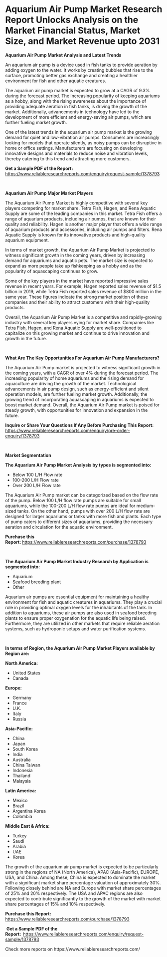 <p><h1>Aquarium Air Pump Market Research Report Unlocks Analysis on the Market Financial Status, Market Size, and Market Revenue upto 2031</h1></p><p><strong>Aquarium Air Pump Market Analysis and Latest Trends</strong></p>
<p><p>An aquarium air pump is a device used in fish tanks to provide aeration by adding oxygen to the water. It works by creating bubbles that rise to the surface, promoting better gas exchange and creating a healthier environment for fish and other aquatic creatures.</p><p>The aquarium air pump market is expected to grow at a CAGR of 9.3% during the forecast period. The increasing popularity of keeping aquariums as a hobby, along with the rising awareness about the importance of providing adequate aeration in fish tanks, is driving the growth of the market. Additionally, advancements in technology have led to the development of more efficient and energy-saving air pumps, which are further fueling market growth.</p><p>One of the latest trends in the aquarium air pump market is the growing demand for quiet and low-vibration air pumps. Consumers are increasingly looking for models that operate silently, as noisy pumps can be disruptive in home or office settings. Manufacturers are focusing on developing innovative designs and materials to reduce noise and vibration levels, thereby catering to this trend and attracting more customers.</p></p>
<p><strong>Get a Sample PDF of the Report:&nbsp;</strong> <a href="https://www.reliableresearchreports.com/enquiry/request-sample/1378793">https://www.reliableresearchreports.com/enquiry/request-sample/1378793</a></p>
<p>&nbsp;</p>
<p><strong>Aquarium Air Pump Major Market Players</strong></p>
<p><p>The Aquarium Air Pump Market is highly competitive with several key players competing for market share. Tetra Fish, Hagen, and Rena Aquatic Supply are some of the leading companies in this market. Tetra Fish offers a range of aquarium products, including air pumps, that are known for their quality and reliability. Hagen is another major player that offers a wide range of aquarium products and accessories, including air pumps and filters. Rena Aquatic Supply is known for its innovative products and high-quality aquarium equipment.</p><p>In terms of market growth, the Aquarium Air Pump Market is projected to witness significant growth in the coming years, driven by increasing demand for aquariums and aquatic pets. The market size is expected to expand as more people take up fishkeeping as a hobby and as the popularity of aquascaping continues to grow.</p><p>Some of the key players in the market have reported impressive sales revenue in recent years. For example, Hagen reported sales revenue of $1.5 billion in 2019, while Tetra Fish reported sales revenue of $800 million in the same year. These figures indicate the strong market position of these companies and their ability to attract customers with their high-quality products.</p><p>Overall, the Aquarium Air Pump Market is a competitive and rapidly-growing industry with several key players vying for market share. Companies like Tetra Fish, Hagen, and Rena Aquatic Supply are well-positioned to capitalize on this growing market and continue to drive innovation and growth in the future.</p></p>
<p>&nbsp;</p>
<p><strong>What Are The Key Opportunities For Aquarium Air Pump Manufacturers?</strong></p>
<p><p>The Aquarium Air Pump market is projected to witness significant growth in the coming years, with a CAGR of over 4% during the forecast period. The increasing popularity of home aquariums and the rising demand for aquaculture are driving the growth of the market. Technological advancements in air pump design, such as energy-efficient and silent operation models, are further fueling market growth. Additionally, the growing trend of incorporating aquascaping in aquariums is expected to boost market demand. Overall, the Aquarium Air Pump market is poised for steady growth, with opportunities for innovation and expansion in the future.</p></p>
<p><strong>Inquire or Share Your Questions If Any Before Purchasing This Report:</strong> <a href="https://www.reliableresearchreports.com/enquiry/pre-order-enquiry/1378793">https://www.reliableresearchreports.com/enquiry/pre-order-enquiry/1378793</a></p>
<p>&nbsp;</p>
<p><strong>Market Segmentation</strong></p>
<p><strong>The Aquarium Air Pump Market Analysis by types is segmented into:</strong></p>
<p><ul><li>Below 100 L/H Flow rate</li><li>100-200 L/H Flow rate</li><li>Over 200 L/H Flow rate</li></ul></p>
<p><p>The Aquarium Air Pump market can be categorized based on the flow rate of the pump. Below 100 L/H flow rate pumps are suitable for small aquariums, while the 100-200 L/H flow rate pumps are ideal for medium-sized tanks. On the other hand, pumps with over 200 L/H flow rate are designed for larger aquariums or tanks with more fish and plants. Each type of pump caters to different sizes of aquariums, providing the necessary aeration and circulation for the aquatic environment.</p></p>
<p><strong>Purchase this Report:&nbsp;</strong><a href="https://www.reliableresearchreports.com/purchase/1378793">https://www.reliableresearchreports.com/purchase/1378793</a></p>
<p>&nbsp;</p>
<p><strong>The Aquarium Air Pump Market Industry Research by Application is segmented into:</strong></p>
<p><ul><li>Aquarium</li><li>Seafood breeding plant</li><li>Other</li></ul></p>
<p><p>Aquarium air pumps are essential equipment for maintaining a healthy environment for fish and aquatic creatures in aquariums. They play a crucial role in providing optimal oxygen levels for the inhabitants of the tank. In addition to aquariums, these air pumps are also used in seafood breeding plants to ensure proper oxygenation for the aquatic life being raised. Furthermore, they are utilized in other markets that require reliable aeration systems, such as hydroponic setups and water purification systems.</p></p>
<p>&nbsp;</p>
<p><strong>In terms of Region, the Aquarium Air Pump Market Players available by Region are:</strong></p>
<p>
    <p> <strong> North America: </strong>
        <ul>
            <li>United States</li>
            <li>Canada</li>
        </ul>
        </p> 
    <p> <strong> Europe: </strong>
        <ul>
            <li>Germany</li>
            <li>France</li>
            <li>U.K.</li>
            <li>Italy</li>
            <li>Russia</li>
        </ul>
        </p> 
    <p> <strong> Asia-Pacific: </strong>
        <ul>
            <li>China</li>
            <li>Japan</li>
            <li>South Korea</li>
            <li>India</li>
            <li>Australia</li>
            <li>China Taiwan</li>
            <li>Indonesia</li>
            <li>Thailand</li>
            <li>Malaysia</li>
        </ul>
        </p> 
    <p> <strong> Latin America: </strong>
        <ul>
            <li>Mexico</li>
            <li>Brazil</li>
            <li>Argentina Korea</li>
            <li>Colombia</li>
        </ul>
        </p> 
    <p> <strong> Middle East & Africa: </strong>
        <ul>
            <li>Turkey</li>
            <li>Saudi</li>
            <li>Arabia</li>
            <li>UAE</li>
            <li>Korea</li>
        </ul>
    </p>
    </p>
<p><p>The growth of the aquarium air pump market is expected to be particularly strong in the regions of NA (North America), APAC (Asia-Pacific), EUROPE, USA, and China. Among these, China is expected to dominate the market with a significant market share percentage valuation of approximately 30%. Following closely behind are NA and Europe with market share percentages of 25% and 20% respectively. The USA and APAC regions are also expected to contribute significantly to the growth of the market with market share percentages of 15% and 10% respectively.</p></p>
<p><strong>Purchase this Report: </strong><a href="https://www.reliableresearchreports.com/purchase/1378793">https://www.reliableresearchreports.com/purchase/1378793</a></p>
<p>&nbsp;<strong>Get a Sample PDF of the Report:&nbsp;&nbsp;</strong><a href="https://www.reliableresearchreports.com/enquiry/request-sample/1378793">https://www.reliableresearchreports.com/enquiry/request-sample/1378793</a></p>
<p><strong></strong></p>
<p>Check more reports on https://www.reliableresearchreports.com/</p>